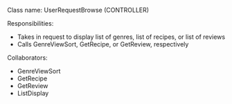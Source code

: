Class name: UserRequestBrowse (CONTROLLER)

Responsibilities:
- Takes in request to display list of genres, list of recipes, or list of reviews
- Calls GenreViewSort, GetRecipe, or GetReview, respectively

Collaborators:
- GenreViewSort
- GetRecipe
- GetReview
- ListDisplay

